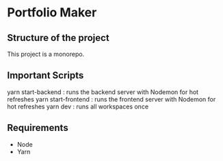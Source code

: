 # Portfolio Maker

## Structure of the project

This project is a monorepo.

## Important Scripts
yarn start-backend : runs the backend server with Nodemon for hot refreshes 
yarn start-frontend : runs the frontend server with Nodemon for hot refreshes
yarn dev : runs all workspaces once

## Requirements

- Node
- Yarn
